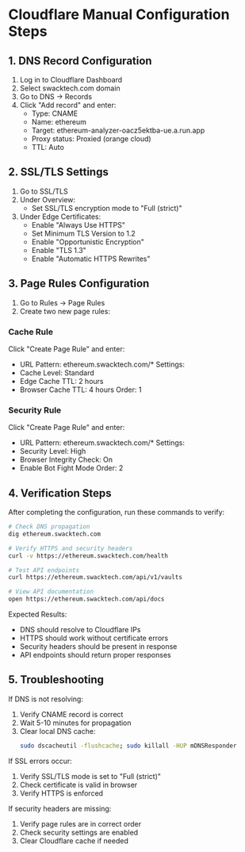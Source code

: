 # Cloudflare Manual Configuration Steps

## 1. DNS Record Configuration
1. Log in to Cloudflare Dashboard
2. Select swacktech.com domain
3. Go to DNS → Records
4. Click "Add record" and enter:
   - Type: CNAME
   - Name: ethereum
   - Target: ethereum-analyzer-oacz5ektba-ue.a.run.app
   - Proxy status: Proxied (orange cloud)
   - TTL: Auto

## 2. SSL/TLS Settings
1. Go to SSL/TLS
2. Under Overview:
   - Set SSL/TLS encryption mode to "Full (strict)"
3. Under Edge Certificates:
   - Enable "Always Use HTTPS"
   - Set Minimum TLS Version to 1.2
   - Enable "Opportunistic Encryption"
   - Enable "TLS 1.3"
   - Enable "Automatic HTTPS Rewrites"

## 3. Page Rules Configuration
1. Go to Rules → Page Rules
2. Create two new page rules:

### Cache Rule
Click "Create Page Rule" and enter:
- URL Pattern: ethereum.swacktech.com/*
Settings:
- Cache Level: Standard
- Edge Cache TTL: 2 hours
- Browser Cache TTL: 4 hours
Order: 1

### Security Rule
Click "Create Page Rule" and enter:
- URL Pattern: ethereum.swacktech.com/*
Settings:
- Security Level: High
- Browser Integrity Check: On
- Enable Bot Fight Mode
Order: 2

## 4. Verification Steps
After completing the configuration, run these commands to verify:

```bash
# Check DNS propagation
dig ethereum.swacktech.com

# Verify HTTPS and security headers
curl -v https://ethereum.swacktech.com/health

# Test API endpoints
curl https://ethereum.swacktech.com/api/v1/vaults

# View API documentation
open https://ethereum.swacktech.com/api/docs
```

Expected Results:
- DNS should resolve to Cloudflare IPs
- HTTPS should work without certificate errors
- Security headers should be present in response
- API endpoints should return proper responses

## 5. Troubleshooting

If DNS is not resolving:
1. Verify CNAME record is correct
2. Wait 5-10 minutes for propagation
3. Clear local DNS cache:
   ```bash
   sudo dscacheutil -flushcache; sudo killall -HUP mDNSResponder
   ```

If SSL errors occur:
1. Verify SSL/TLS mode is set to "Full (strict)"
2. Check certificate is valid in browser
3. Verify HTTPS is enforced

If security headers are missing:
1. Verify page rules are in correct order
2. Check security settings are enabled
3. Clear Cloudflare cache if needed